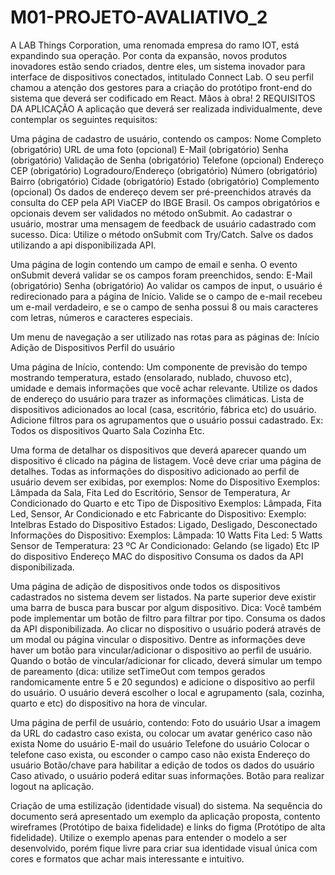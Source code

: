 # M01-PROJETO-AVALIATIVO_2


A LAB Things Corporation, uma renomada empresa do ramo IOT, está expandindo sua operação. Por conta da expansão, novos produtos inovadores estão sendo criados, dentre eles, um sistema inovador para interface de dispositivos conectados, intitulado Connect Lab. O seu perfil chamou a atenção dos gestores para a criação do protótipo front-end do sistema que deverá ser codificado em React. Mãos à obra!
2 REQUISITOS DA APLICAÇÃO
A aplicação que deverá ser realizada individualmente, deve contemplar os seguintes requisitos:

Uma página de cadastro de usuário, contendo os campos:
Nome Completo (obrigatório)
URL de uma foto (opcional)
E-Mail (obrigatório)
Senha (obrigatório)
Validação de Senha (obrigatório)
Telefone (opcional)
Endereço
CEP (obrigatório)
Logradouro/Endereço (obrigatório)
Número (obrigatório)
Bairro (obrigatório)
Cidade (obrigatório)
Estado (obrigatório)
Complemento (opcional)
Os dados de endereço devem ser pré-preenchidos através da consulta do CEP pela API ViaCEP do IBGE Brasil.
Os campos obrigatórios e opcionais devem ser validados no método onSubmit.
Ao cadastrar o usuário, mostrar uma mensagem de feedback de usuário cadastrado com sucesso. Dica: Utilize o método onSubmit com Try/Catch.
Salve os dados utilizando a api disponibilizada API.

Uma página de login contendo um campo de email e senha.
O evento onSubmit deverá validar se os campos foram preenchidos, sendo:
E-Mail (obrigatório)
Senha (obrigatório)
Ao validar os campos de input, o usuário é redirecionado para a página de Início.
Valide se o campo de e-mail recebeu um e-mail verdadeiro, e se o campo de senha possui 8 ou mais caracteres com letras, números e caracteres especiais.

Um menu de navegação a ser utilizado nas rotas para as páginas de:
Início
Adição de Dispositivos
Perfil do usuário

Uma página de Início, contendo:
Um componente de previsão do tempo mostrando temperatura, estado (ensolarado, nublado, chuvoso etc), umidade e demais informações que você achar relevante. Utilize os dados de endereço do usuário para trazer as informações climáticas.
Lista de dispositivos adicionados ao local (casa, escritório, fábrica etc) do usuário.
Adicione filtros para os agrupamentos que o usuário possui cadastrado. Ex:
Todos os dispositivos
Quarto
Sala
Cozinha
Etc.

Uma forma de detalhar os dispositivos que deverá aparecer quando um dispositivo é clicado na página de listagem.
Você deve criar uma página de detalhes.
Todas as informações do dispositivo adicionado ao perfil de usuário devem ser exibidas, por exemplos:
Nome do Dispositivo
Exemplos: Lâmpada da Sala, Fita Led do Escritório, Sensor de Temperatura, Ar Condicionado do Quarto e etc
Tipo de Dispositivo
Exemplos: Lâmpada, Fita Led, Sensor, Ar Condicionado e etc
Fabricante do Dispositivo:
Exemplo: Intelbras
Estado do Dispositivo
Estados: Ligado, Desligado, Desconectado
Informações do Dispositivo:
Exemplos:
Lâmpada: 10 Watts
Fita Led: 5 Watts
Sensor de Temperatura: 23  ºC
Ar Condicionado: Gelando (se ligado)
Etc
IP do dispositivo
Endereço MAC do dispositivo
Consuma os dados da API disponibilizada.

Uma página de adição de dispositivos onde todos os dispositivos cadastrados no sistema devem ser listados.
Na parte superior deve existir uma barra de busca para buscar por algum dispositivo.
Dica: Você também pode implementar um botão de filtro para filtrar por tipo.
Consuma os dados da API disponibilizada.
Ao clicar no dispositivo o usuário poderá através de um modal ou página vincular o dispositivo.
Dentre as informações deve haver um botão para vincular/adicionar o dispositivo ao perfil de usuário.
Quando o botão de vincular/adicionar for clicado, deverá simular um tempo de pareamento (dica: utilize setTimeOut com tempos gerados randomicamente entre 5 e 20 segundos) e adicione o dispositivo ao perfil do usuário.
O usuário deverá escolher o local e agrupamento (sala, cozinha, quarto e etc) do dispositivo na hora de vincular.

Uma página de perfil de usuário, contendo:
Foto do usuário
Usar a imagem da URL do cadastro caso exista, ou colocar um avatar genérico caso não exista
Nome do usuário
E-mail do usuário
Telefone do usuário
Colocar o telefone caso exista, ou esconder o campo caso não exista
Endereço do usuário
Botão/chave para habilitar a edição de todos os dados do usuário
Caso ativado, o usuário poderá editar suas informações. 
Botão para realizar logout na aplicação.

Criação de uma estilização (identidade visual) do sistema. Na sequência do documento será apresentado um exemplo da aplicação proposta, contento wireframes (Protótipo de baixa fidelidade) e links do figma (Protótipo de alta fidelidade). Utilize o exemplo apenas para entender o modelo a ser desenvolvido, porém fique livre para criar sua identidade visual única com cores e formatos que achar mais interessante e intuitivo.

